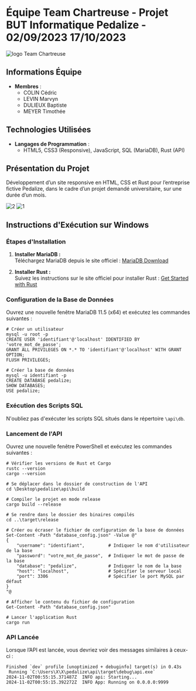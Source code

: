 # Équipe Team Chartreuse - Projet BUT Informatique Pedalize - 02/09/2023 17/10/2023
![logo Team Chartreuse](https://github.com/marvynlevin/pedalize/blob/master/docs/logo/logoTeamChartreuse.png)
 
## Informations Équipe
- **Membres** :
  - COLIN Cédric
  - LEVIN Marvyn
  - DULIEUX Baptiste
  - MEYER Timothée

## Technologies Utilisées
- **Langages de Programmation** : 
  - HTML5, CSS3 (Responsive), JavaScript, SQL (MariaDB), Rust (API)

## Présentation du Projet
Développement d’un site responsive en HTML, CSS et Rust pour l’entreprise fictive Pedalize, dans le cadre d’un projet demandé universitaire, sur une durée d’un mois.

![2](https://github.com/marvynlevin/pedalize/blob/master/docs/templates/Hero02.png)
![1](https://github.com/marvynlevin/pedalize/blob/master/docs/templates/Hero01.png)

## Instructions d'Exécution sur Windows

### Étapes d'Installation

1. **Installer MariaDB :**  
   Téléchargez MariaDB depuis le site officiel : [MariaDB Download](https://mariadb.org/download/)

2. **Installer Rust :**  
   Suivez les instructions sur le site officiel pour installer Rust : [Get Started with Rust](https://www.rust-lang.org/learn/get-started)

### Configuration de la Base de Données

Ouvrez une nouvelle fenêtre MariaDB 11.5 (x64) et exécutez les commandes suivantes :
```shell
# Créer un utilisateur
mysql -u root -p
CREATE USER 'identifiant'@'localhost' IDENTIFIED BY 'votre_mot_de_passe';
GRANT ALL PRIVILEGES ON *.* TO 'identifiant'@'localhost' WITH GRANT OPTION;
FLUSH PRIVILEGES;

# Créer la base de données
mysql -u identifiant -p
CREATE DATABASE pedalize;
SHOW DATABASES;
USE pedalize;
```

### Exécution des Scripts SQL

N'oubliez pas d'exécuter les scripts SQL situés dans le répertoire `\api\db`.

### Lancement de l'API

Ouvrez une nouvelle fenêtre PowerShell et exécutez les commandes suivantes :
```shell
# Vérifier les versions de Rust et Cargo
rustc --version
cargo --version

# Se déplacer dans le dossier de construction de l'API
cd \Desktop\pedalize\api\build

# Compiler le projet en mode release
cargo build --release

# Se rendre dans le dossier des binaires compilés
cd ..\target\release

# Créer ou écraser le fichier de configuration de la base de données
Set-Content -Path "database_config.json" -Value @"
{
    "username": "identifiant",         # Indiquer le nom d'utilisateur de la base
    "password": "votre_mot_de_passe",  # Indiquer le mot de passe de la base
    "database": "pedalize",            # Indiquer le nom de la base
    "host": "localhost",               # Spécifier le serveur local
    "port": 3306                       # Spécifier le port MySQL par défaut
}
"@

# Afficher le contenu du fichier de configuration
Get-Content -Path "database_config.json"

# Lancer l'application Rust
cargo run
```

### API Lancée
Lorsque l’API est lancée, vous devriez voir des messages similaires à ceux-ci :
```shell
Finished `dev` profile [unoptimized + debuginfo] target(s) in 0.43s
 Running `C:\Users\X\X\pedalize\api\target\debug\api.exe`
2024-11-02T00:55:15.371487Z  INFO api: Starting...
2024-11-02T00:55:15.392272Z  INFO App: Running on 0.0.0.0:9999
```
